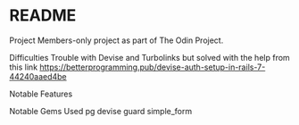 # README

Project
Members-only project as part of The Odin Project.

Difficulties
Trouble with Devise and Turbolinks but solved with the help from this link https://betterprogramming.pub/devise-auth-setup-in-rails-7-44240aaed4be

Notable Features

Notable Gems Used
pg
devise
guard
simple_form
